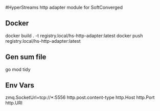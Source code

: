 #HyperStreams http adapter module for SoftConverged

## Docker
docker build . -t registry.local/hs-http-adapter:latest
docker push registry.local/hs-http-adapter:latest

## Gen sum file
go mod tidy

## Env Vars
zmq.SocketUrl=tcp://*:5556
http.post.content-type
http.Host
http.Port
http.URI
 